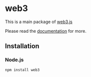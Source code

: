 # web3

This is a main package of [web3.js][repo]

Please read the [documentation][docs] for more.

## Installation

### Node.js

```bash
npm install web3
```

[docs]: http://web3js.readthedocs.io/en/1.0/
[repo]: https://github.com/ethereum/web3.js
